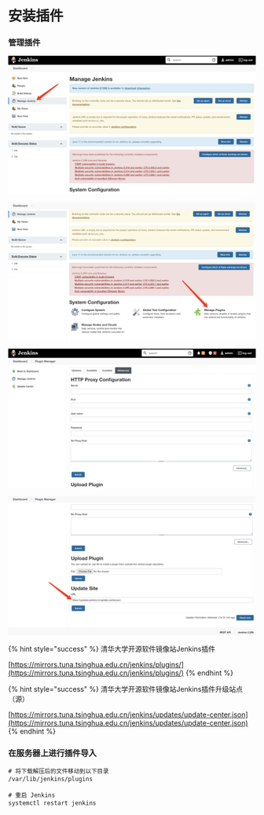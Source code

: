 # 安装插件

### 管理插件

![](<../../.gitbook/assets/image (8).png>)

![](<../../.gitbook/assets/image (23).png>)

![](<../../.gitbook/assets/image (5).png>)

![](<../../.gitbook/assets/image (27).png>)



{% hint style="success" %}
清华大学开源软件镜像站Jenkins插件

[https://mirrors.tuna.tsinghua.edu.cn/jenkins/plugins/](https://mirrors.tuna.tsinghua.edu.cn/jenkins/plugins/)
{% endhint %}

{% hint style="success" %}
清华大学开源软件镜像站Jenkins插件升级站点（源）

[https://mirrors.tuna.tsinghua.edu.cn/jenkins/updates/update-center.json](https://mirrors.tuna.tsinghua.edu.cn/jenkins/updates/update-center.json)
{% endhint %}



### 在服务器上进行插件导入

```
# 将下载解压后的文件移动到以下目录
/var/lib/jenkins/plugins

# 重启 Jenkins
systemctl restart jenkins
```

